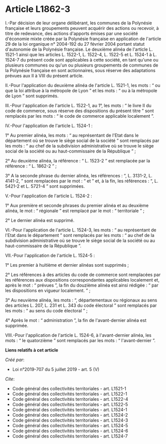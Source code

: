 # Article L1862-3

I.-Par décision de leur organe délibérant, les communes de la Polynésie française et leurs groupements peuvent acquérir des
actions ou recevoir, à titre de redevance, des actions d'apports émises par une société d'économie mixte créée par la
Polynésie française en application de l'article 29 de la loi organique n° 2004-192 du 27 février 2004 portant statut
d'autonomie de la Polynésie française. Le deuxième alinéa de l'article L. 1521-1 ainsi que les articles L. 1522-1, L. 1522-4,
L. 1522-5 et L. 1524-1 à L. 1524-7 du présent code sont applicables à cette société, en tant qu'une ou plusieurs communes ou
qu'un ou plusieurs groupements de communes de la Polynésie française en sont actionnaires, sous réserve des adaptations
prévues aux II à VIII du présent article. 

II.-Pour l'application du deuxième alinéa de l'article L. 1521-1, les mots : “ ou que la loi attribue à la métropole de Lyon
” et les mots : “ ou à la métropole de Lyon ” sont supprimés. 

III.-Pour l'application de l'article L. 1522-1, au 1°, les mots : “ le livre II du code de commerce, sous réserve des
dispositions du présent titre ” sont remplacés par les mots : “ le code de commerce applicable localement ”. 

IV.-Pour l'application de l'article L. 1524-1 : 

1° Au premier alinéa, les mots : “ au représentant de l'Etat dans le département où se trouve le siège social de la société ”
sont remplacés par les mots : “ au chef de la subdivision administrative où se trouve le siège social de la société ou au
haut-commissaire de la République ” ; 

2° Au deuxième alinéa, la référence : “ L. 1523-2 ” est remplacée par la référence : “ L. 1862-2 ” ; 

3° A la seconde phrase du dernier alinéa, les références : “, L. 3131-2, L. 4141-2, ” sont remplacées par le mot : “ et ” et,
à la fin, les références : “, L. 5421-2 et L. 5721-4 ” sont supprimées. 

V.-Pour l'application de l'article L. 1524-2 : 

1° Aux première et seconde phrases du premier alinéa et au deuxième alinéa, le mot : “ régionale ” est remplacé par le mot :
“ territoriale ” ; 

2° Le dernier alinéa est supprimé. 

VI.-Pour l'application de l'article L. 1524-3, les mots : “ au représentant de l'Etat dans le département ” sont remplacés
par les mots : “ au chef de la subdivision administrative où se trouve le siège social de la société ou au haut-commissaire
de la République ”. 

VII.-Pour l'application de l'article L. 1524-5 : 

1° Les premier à huitième et dernier alinéas sont supprimés ; 

2° Les références à des articles du code de commerce sont remplacées par les références aux dispositions correspondantes
applicables localement et, après le mot : “ prévues ”, la fin du douzième alinéa est ainsi rédigée : “ par les dispositions
en vigueur localement. ” ; 

3° Au neuvième alinéa, les mots : “, départementaux ou régionaux au sens des articles L. 207, L. 231 et L. 343 du code
électoral ” sont remplacés par les mots : “ au sens du code électoral ” ; 

4° Après le mot : “ administration ”, la fin de l'avant-dernier alinéa est supprimée. 

VIII.-Pour l'application de l'article L. 1524-6, à l'avant-dernier alinéa, les mots : “ le quatorzième ” sont remplacés par
les mots : “ l'avant-dernier ”.

**Liens relatifs à cet article**

_Créé par_:

  - Loi n°2019-707 du 5 juillet 2019 - art. 5 (V)

_Cite_:

  - Code général des collectivités territoriales - art. L1521-1
  - Code général des collectivités territoriales - art. L1522-1
  - Code général des collectivités territoriales - art. L1522-4
  - Code général des collectivités territoriales - art. L1522-5
  - Code général des collectivités territoriales - art. L1524-1
  - Code général des collectivités territoriales - art. L1524-2
  - Code général des collectivités territoriales - art. L1524-3
  - Code général des collectivités territoriales - art. L1524-5
  - Code général des collectivités territoriales - art. L1524-6
  - Code général des collectivités territoriales - art. L1524-7
